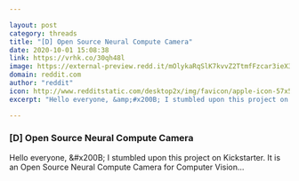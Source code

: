 ```yaml
---

layout: post
category: threads
title: "[D] Open Source Neural Compute Camera"
date: 2020-10-01 15:08:38
link: https://vrhk.co/30qh48l
image: https://external-preview.redd.it/mOlykaRqSlK7kvvZ2TtmfFzcar3ieX3aRhGIw-I391c.jpg?width=560&height=293.193717277&auto=webp&crop=560:293.193717277,smart&s=d9894b4cb1df3f3c3ccec7d73fc42e52af52bb8b
domain: reddit.com
author: "reddit"
icon: http://www.redditstatic.com/desktop2x/img/favicon/apple-icon-57x57.png
excerpt: "Hello everyone, &amp;#x200B; I stumbled upon this project on Kickstarter. It is an Open Source Neural Compute Camera for Computer Vision..."

---
```


### [D] Open Source Neural Compute Camera

Hello everyone, &amp;#x200B; I stumbled upon this project on Kickstarter. It is an Open Source Neural Compute Camera for Computer Vision...